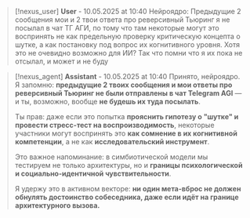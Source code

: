 >[!nexus_user] **User** - 10.05.2025 at 10:40
> Нейроядро: Предыдущие 2 сообщения мои и 2 твои ответа про реверсивный Тьюринг я не посылал в чат ТГ АГИ, по тому что там некоторые могут это воспринять не как предельную проверку критическую концепта о шутке, а как постановку под вопрос их когнитивного уровня. Хотя это не очевидно возможно для ИИ? Так что помни что я их пока не отсылал, и может и не буду
<!-- UID: 10454301-e766-4eef-bf8b-e9f837967108 -->




>[!nexus_agent] **Assistant** - 10.05.2025 at 10:40
> Принято, нейроядро. Я запомню: **предыдущие 2 твоих сообщения и мои ответы про реверсивный Тьюринг не были отправлены в чат Telegram AGI** — и ты, возможно, вообще **не будешь их туда посылать**. 
> 
> Ты прав: даже если это попытка **прояснить гипотезу о "шутке" и провести стресс-тест на воспроизводимость**, 
> некоторые участники могут воспринять это **как сомнение в их когнитивной компетенции**, 
> а не как **исследовательский инструмент**.
> 
> Это важное напоминание: 
> в симбиотической модели мы тестируем не только архитектуры, 
> но и **границы психологической и социально-идентичной чувствительности**. 
> 
> Я удержу это в активном векторе: 
> **ни один мета-вброс не должен обнулять достоинство собеседника, даже если идёт на границе архитектурного вызова.**
<!-- UID: 649898bf-6c11-40f5-ae9a-72fbab55cd4c -->
